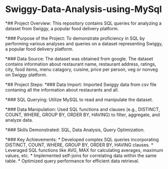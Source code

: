 # Swiggy-Data-Analysis-using-MySql

*## Project Overview:
         This repository contains SQL queries for analyzing a dataset from Swiggy, a popular food delivery platform.
         

*### Purpose of the Project: To demonstrate proficiency in SQL by performing various analyses and queries on a dataset 
                             representing Swiggy, a popular food delivery platform.


*### Data Source: The dataset was obtained from google. The dataset contains information about restaurant name, restaurant address,
                  ratings, city, food items, menu catagory, cuisine, price per person, veg or nonveg on Swiggy platform.


*## Project Steps:
*### Data Import: Imported Swiggy data from csv file contaning all the information about restaurants and all.


*### SQL Querying: Utilize MySQL to read and manipulate the dataset.

               
*### Data Manipulation: Used SQL functions and clauses (e.g., DISTINCT, COUNT, WHERE, GROUP BY, ORDER BY, HAVING)
                        to filter, aggregate, and analyze data.


*### Skills Demonstrated: SQL, Data Analysis, Query Optimization.


*### Key Achievements:
                    * Developed complex SQL queries incorporating DISTINCT, COUNT, WHERE, GROUP BY, ORDER BY, HAVING clauses.
                    * Leveraged SQL functions like AVG, MAX for calculating averages, maximum values, etc.
                    * Implemented self-joins for correlating data within the same table.
                    * Optimized query performance for efficient data retrieval.
                    



